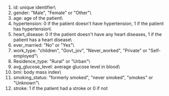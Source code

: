 1) id: unique identifier\
2) gender: "Male", "Female" or "Other"\
3) age: age of the patient\
4) hypertension: 0 if the patient doesn't have hypertension, 1 if the patient has hypertension\
5) heart_disease: 0 if the patient doesn't have any heart diseases, 1 if the patient has a heart disease\
6) ever_married: "No" or "Yes"\
7) work_type: "children", "Govt_jov", "Never_worked", "Private" or "Self-employed"\
8) Residence_type: "Rural" or "Urban"\
9) avg_glucose_level: average glucose level in blood\
10) bmi: body mass index\
11) smoking_status: "formerly smoked", "never smoked", "smokes" or "Unknown"\
12) stroke: 1 if the patient had a stroke or 0 if not
